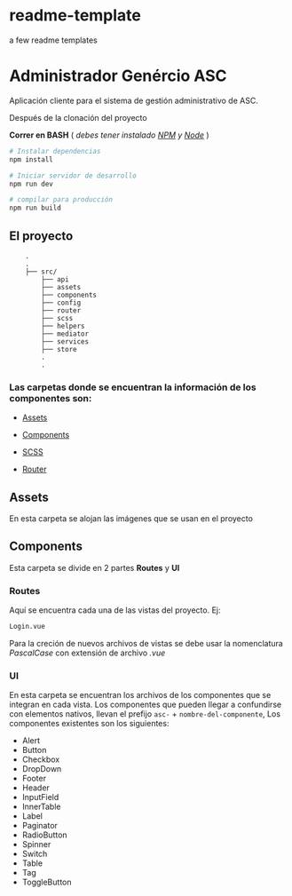 # readme-template
a few readme templates

# Administrador Genércio ASC

Aplicación cliente para el sistema de gestión administrativo de ASC.

Después de la clonación del proyecto

**Correr en BASH**  ( *debes tener instalado [NPM](https://www.npmjs.com/) y [Node](https://nodejs.org)* )

``` bash
# Instalar dependencias
npm install

# Iniciar servidor de desarrollo
npm run dev

# compilar para producción
npm run build
```
## El proyecto

``` 
    .
    .
    ├── src/
        ├── api
        ├── assets
        ├── components
        ├── config
        ├── router
        ├── scss
        ├── helpers
        ├── mediator
        ├── services
        ├── store
        .
        .
```

### Las carpetas donde se encuentran la información de los componentes son:

- [Assets](#assets)

- [Components](#components)

- [SCSS](#scss)

- [Router](#router)

## Assets

En esta carpeta se alojan las imágenes que se usan en el proyecto

## Components

Esta carpeta se divide en 2 partes **Routes** y **UI**

### Routes

Aquí se encuentra cada una de las vistas del proyecto. Ej:

```bash
Login.vue
```

Para la creción de nuevos archivos de vistas se debe usar la nomenclatura *PascalCase* con extensión de archivo *.vue*

### UI

En esta carpeta se encuentran los archivos de los componentes que se integran en cada vista. Los componentes que pueden llegar a confundirse con elementos nativos, llevan el prefijo `asc-` + `nombre-del-componente`,
Los componentes existentes son los siguientes:

* Alert
* Button
* Checkbox
* DropDown
* Footer
* Header
* InputField
* InnerTable
* Label
* Paginator
* RadioButton
* Spinner
* Switch
* Table
* Tag
* ToggleButton


